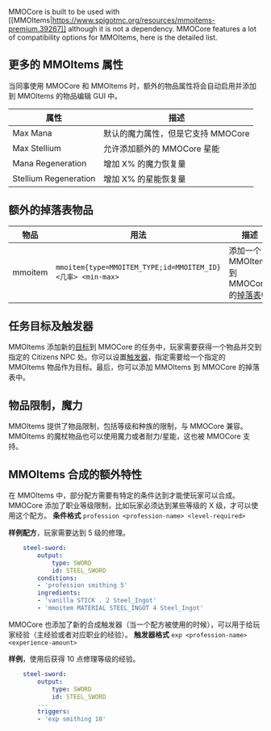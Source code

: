 MMOCore is built to be used with [[MMOItems|https://www.spigotmc.org/resources/mmoitems-premium.39267]] although it is not a dependency. MMOCore features a lot of compatibility options for MMOItems, here is the detailed list.

## 更多的 MMOItems 属性
当同事使用 MMOCore 和 MMOItems 时，额外的物品属性将会自动启用并添加到 MMOItems 的物品编辑 GUI 中。

| 属性 | 描述 |
| - | - |
| Max Mana | 默认的魔力属性，但是它支持 MMOCore |
| Max Stellium | 允许添加额外的 MMOCore 星能 |
| Mana Regeneration | 增加 X% 的魔力恢复量 |
| Stellium Regeneration | 增加 X% 的星能恢复量 |

## 额外的掉落表物品
| 物品 | 用法 | 描述 |
| - | - | - |
| mmoitem | `mmoitem{type=MMOITEM_TYPE;id=MMOITEM_ID} <几率> <min-max>` | 添加一个 MMOItems 到 MMOCore 的[掉落表](Drop-Tables)中 |

## 任务目标及触发器
MMOItems 添加新的[目标](Quest-Folder)到 MMOCore 的任务中，玩家需要获得一个物品并交到指定的 Citizens NPC 处。你可以设置[触发器](Quest-Folder)，指定需要给一个指定的 MMOItems 物品作为目标。最后，你可以添加 MMOItems 到 MMOCore 的掉落表中。

## 物品限制，魔力
MMOItems 提供了物品限制，包括等级和种族的限制，与 MMOCore 兼容。MMOItems 的魔杖物品也可以使用魔力或者耐力/星能，这也被 MMOCore 支持。

## MMOItems 合成的额外特性
在 MMOItems 中，部分配方需要有特定的条件达到才能使玩家可以合成。MMOCore 添加了职业等级限制，比如玩家必须达到某些等级的 X 级，才可以使用这个配方。
**条件格式** `profession <profession-name> <level-required>`

**样例配方**，玩家需要达到 5 级的修理。
```yaml
    steel-sword:
        output:
            type: SWORD
            id: STEEL_SWORD
        conditions:
        - 'profession smithing 5'
        ingredients:
        - 'vanilla STICK . 2 Steel_Ingot'
        - 'mmoitem MATERIAL STEEL_INGOT 4 Steel_Ingot'
```

MMOCore 也添加了新的合成触发器（当一个配方被使用的时候），可以用于给玩家经验（主经验或者对应职业的经验）。
**触发器格式** `exp <profession-name> <experience-amount>`

**样例**，使用后获得 10 点修理等级的经验。
```yaml
    steel-sword:
        output:
            type: SWORD
            id: STEEL_SWORD
        ...
        triggers:
        - 'exp smithing 10'
```